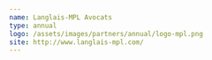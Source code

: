 ```yaml
---
name: Langlais-MPL Avocats
type: annual
logo: /assets/images/partners/annual/logo-mpl.png
site: http://www.langlais-mpl.com/
---
```

